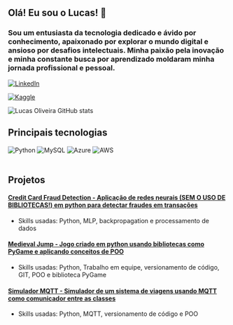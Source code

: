 ## Olá! Eu sou o Lucas! 👊
### Sou um entusiasta da tecnologia dedicado e ávido por conhecimento, apaixonado por explorar o mundo digital e ansioso por desafios intelectuais. Minha paixão pela inovação e minha constante busca por aprendizado moldaram minha jornada profissional e pessoal. 
[![LinkedIn](https://img.shields.io/badge/LinkedIn-0077B5?style=for-the-badge&logo=linkedin&logoColor=white)](https://www.linkedin.com/in/lucas-oliveira-374b351b2/)

[![Kaggle](https://img.shields.io/badge/Kaggle-20BEFF?style=for-the-badge&logo=Kaggle&logoColor=white)](https://www.kaggle.com/lecoliveira)

![Lucas Oliveira GitHub stats](https://github-readme-stats.vercel.app/api?username=lucvseco&show_icons=true&theme=gruvbox)

## Principais tecnologias

<div style="display: inline_block">
  <img align="center" alt="Python" src="https://img.shields.io/badge/Python-14354C?style=for-the-badge&logo=python&logoColor=white" />
  <img align="center" alt="MySQL" src="https://img.shields.io/badge/MySQL-00000F?style=for-the-badge&logo=mysql&logoColor=white" />
  <img align="center" alt="Azure" src="https://img.shields.io/badge/Microsoft_Azure-0089D6?style=for-the-badge&logo=microsoft-azure&logoColor=white" />
  <img align="center" alt="AWS" src="https://img.shields.io/badge/Amazon_AWS-232F3E?style=for-the-badge&logo=amazon-aws&logoColor=white" />
</div><br/>

## Projetos

#### [Credit Card Fraud Detection - Aplicação de redes neurais (SEM O USO DE BIBLIOTECAS!) em python para detectar fraudes em transações](https://github.com/lucvseco/Credit-Card-Fraud-Detection)
- Skills usadas: Python, MLP, backpropagation e processamento de dados
#### [Medieval Jump - Jogo criado em python usando bibliotecas como PyGame e aplicando conceitos de POO](https://github.com/karolrocha/projeto-ip)
- Skills usadas: Python, Trabalho em equipe, versionamento de código, GIT, POO e biblioteca PyGame
#### [Simulador MQTT - Simulador de um sistema de viagens usando MQTT como comunicador entre as classes](https://github.com/lucvseco/simulador-MQTT)
- Skills usadas: Python, MQTT, versionamento de código e POO